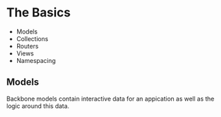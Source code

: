 The Basics
===
+ Models
+ Collections
+ Routers
+ Views
+ Namespacing

Models
---
Backbone models contain interactive data for an appication as well as the logic around this data.